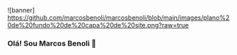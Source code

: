 ![banner] https://github.com/marcosbenoli/marcosbenoli/blob/main/images/plano%20de%20fundo%20de%20capa%20de%20site.png?raw=true
### Olá! Sou Marcos Benoli 👋

<!--
**marcosbenoli/marcosbenoli** is a ✨ _special_ ✨ repository because its `README.md` (this file) appears on your GitHub profile.

Here are some ideas to get you started:

- 🔭 Trabalho como locutor de rádio, também como gestor de tráfego pago Meta e criador de conteúdo e gestor de páginas.
- 🌱 Estou estudando front-end e back-end e aplicações para dispositivos
- 👯 Estou adquirindo certificações seguindo do básico ao avançado
- 🤔 Aperfeiçoamento: Html, CSS, Javascrip, Java, Python, C#
- :Computer: Redes de computadores, Banco de dados, 
- :Cursos: Scrum - Microsoft: Powerpoint, Sharepoint, Teams, Word, One Note, One Drive, Outlook e avançando conhecimentos
- 💬 Pergunte-me sobre locução e rádio.
- 📫 Meu contato: marcosbenoli@gmail.com
- 😄 Me chamam de Marquinhos
- ⚡ Fato engraçado sobre mim: Faço imitações e vozes diferentes para locução
- :bulb: Apesar de gostar de locução quero avançar meus conhecimentos no TI, IoT e IA.
-->
